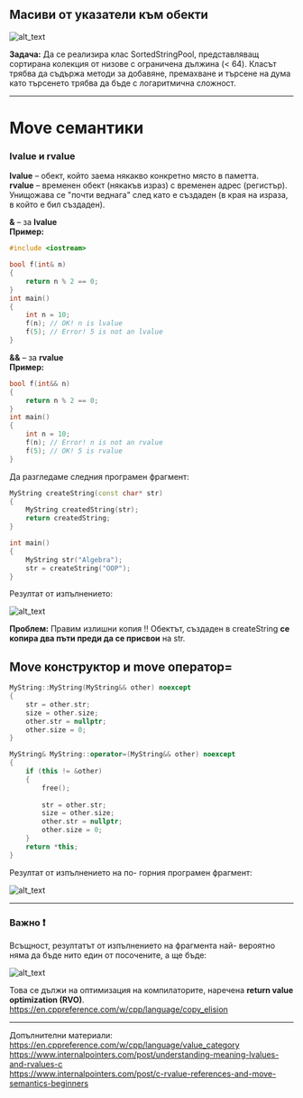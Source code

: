 ## Масиви от указатели към обекти

![alt_text](https://github.com/MariaGrozdeva/Object-oriented_programming_FMI/blob/main/Sem_11/img/ArrayOfPointers.png)

**Задача:** Да се реализира клас SortedStringPool, представляващ сортирана колекция от низове с ограничена дължина (< 64). Класът трябва да съдържа методи за добавяне, премахване и търсене на дума като търсенето трябва да бъде с логаритмична сложност.  

---

# Move семантики

### lvalue и rvalue

**lvalue** – обект, който заема някакво конкретно място в паметта.  
**rvalue** – временен обект (някакъв израз) с временен адрес (регистър). Унищожава се "почти веднага" след като е създаден (в края на израза, в който е бил създаден).  

**&** – за **lvalue**  
**Пример:**  
```c++
#include <iostream>

bool f(int& n)
{
	return n % 2 == 0;
}
int main()
{
	int n = 10;
	f(n); // OK! n is lvalue
	f(5); // Error! 5 is not an lvalue
}
```

**&&** – за **rvalue**  
**Пример:**  
```c++
bool f(int&& n)
{
	return n % 2 == 0;
}
int main()
{
	int n = 10;
	f(n); // Error! n is not an rvalue
	f(5); // OK! 5 is rvalue
}
```

Да разгледаме следния програмен фрагмент:
```c++
MyString createString(const char* str)
{
	MyString createdString(str);
	return createdString;
}

int main()
{
	MyString str("Algebra");
	str = createString("OOP");
}
```
Резултат от изпълнението:

![alt_text](https://i.ibb.co/3SV5J2c/Copy-Constr.png)

**Проблем:** Правим излишни копия :bangbang: Обектът, създаден в createString **се копира два пъти преди да се присвои** на str.

## Move конструктор и move оператор=
```c++
MyString::MyString(MyString&& other) noexcept
{
	str = other.str;
	size = other.size;
	other.str = nullptr;
	other.size = 0;
}

MyString& MyString::operator=(MyString&& other) noexcept
{
	if (this != &other)
	{
		free();
		
		str = other.str;
		size = other.size;
		other.str = nullptr;
		other.size = 0;
	}
	return *this;
}
```
Резултат от изпълнението на по- горния програмен фрагмент:

![alt_text](https://i.ibb.co/MPYRScW/Move.png)

---

### Важно ❗
Всъщност, резултатът от изпълнението на фрагмента най- вероятно няма да бъде нито един от посочените, а ще бъде:  

![alt_text](https://github.com/MariaGrozdeva/Object-oriented_programming_FMI/blob/main/Sem_11/img/RVO.png)

Това се дължи на оптимизация на компилаторите, наречена **return value optimization (RVO)**.
https://en.cppreference.com/w/cpp/language/copy_elision

---

Допълнителни материали:  
https://en.cppreference.com/w/cpp/language/value_category  
https://www.internalpointers.com/post/understanding-meaning-lvalues-and-rvalues-c  
https://www.internalpointers.com/post/c-rvalue-references-and-move-semantics-beginners  
